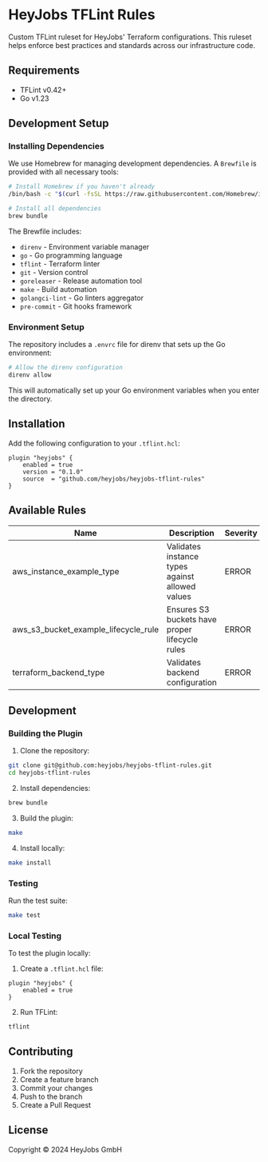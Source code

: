 # HeyJobs TFLint Rules

Custom TFLint ruleset for HeyJobs' Terraform configurations. This ruleset helps enforce best practices and standards across our infrastructure code.

## Requirements

- TFLint v0.42+
- Go v1.23

## Development Setup

### Installing Dependencies

We use Homebrew for managing development dependencies. A `Brewfile` is provided with all necessary tools:

```bash
# Install Homebrew if you haven't already
/bin/bash -c "$(curl -fsSL https://raw.githubusercontent.com/Homebrew/install/HEAD/install.sh)"

# Install all dependencies
brew bundle
```

The Brewfile includes:
- `direnv` - Environment variable manager
- `go` - Go programming language
- `tflint` - Terraform linter
- `git` - Version control
- `goreleaser` - Release automation tool
- `make` - Build automation
- `golangci-lint` - Go linters aggregator
- `pre-commit` - Git hooks framework

### Environment Setup

The repository includes a `.envrc` file for direnv that sets up the Go environment:

```bash
# Allow the direnv configuration
direnv allow
```

This will automatically set up your Go environment variables when you enter the directory.

## Installation

Add the following configuration to your `.tflint.hcl`:

```hcl
plugin "heyjobs" {
    enabled = true
    version = "0.1.0"
    source  = "github.com/heyjobs/heyjobs-tflint-rules"
}
```

## Available Rules

| Name | Description | Severity | Enabled |
|------|-------------|----------|---------|
| aws_instance_example_type | Validates instance types against allowed values | ERROR | ✔ |
| aws_s3_bucket_example_lifecycle_rule | Ensures S3 buckets have proper lifecycle rules | ERROR | ✔ |
| terraform_backend_type | Validates backend configuration | ERROR | ✔ |

## Development

### Building the Plugin

1. Clone the repository:
```bash
git clone git@github.com:heyjobs/heyjobs-tflint-rules.git
cd heyjobs-tflint-rules
```

2. Install dependencies:
```bash
brew bundle
```

3. Build the plugin:
```bash
make
```

4. Install locally:
```bash
make install
```

### Testing

Run the test suite:
```bash
make test
```

### Local Testing

To test the plugin locally:

1. Create a `.tflint.hcl` file:
```hcl
plugin "heyjobs" {
    enabled = true
}
```

2. Run TFLint:
```bash
tflint
```

## Contributing

1. Fork the repository
2. Create a feature branch
3. Commit your changes
4. Push to the branch
5. Create a Pull Request

## License

Copyright © 2024 HeyJobs GmbH 